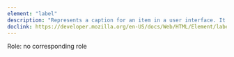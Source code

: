 ```yaml
---
element: "label"
description: "Represents a caption for an item in a user interface. It can be used with form controls to make them more accessible. "
doclink: https://developer.mozilla.org/en-US/docs/Web/HTML/Element/label
---
```


<p>Role: no corresponding role </p>
